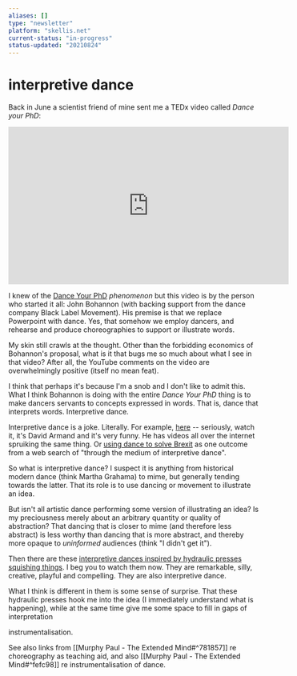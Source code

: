 ```yaml
---
aliases: []
type: "newsletter"
platform: "skellis.net"
current-status: "in-progress"
status-updated: "20210824"
---
```


# interpretive dance

Back in June a scientist friend of mine sent me a TEDx video called _Dance your PhD_:

<iframe width="560" height="315" src="https://www.youtube.com/embed/UlDWRZ7IYqw" title="YouTube video player" frameborder="0" allow="accelerometer; autoplay; clipboard-write; encrypted-media; gyroscope; picture-in-picture" allowfullscreen></iframe>

I knew of the [Dance Your PhD](https://en.wikipedia.org/wiki/Dance_Your_Ph.D.) _phenomenon_ but this video is by the person who started it all: John Bohannon (with backing support from the dance company Black Label Movement). His premise is that we replace Powerpoint with dance. Yes, that somehow we employ dancers, and rehearse and produce choreographies to support or illustrate words. 

My skin still crawls at the thought. Other than the forbidding economics of Bohannon's proposal, what is it that bugs me so much about what I see in that video? After all, the YouTube comments on the video are overwhelmingly positive (itself no mean feat).

I think that perhaps it's because I'm a snob and I don't like to admit this. What I think Bohannon is doing with the entire _Dance Your PhD_ thing is to make dancers servants to concepts expressed in words. That is, dance that interprets words. Interpretive dance. 

Interpretive dance is a joke. Literally. For example, [here](https://www.goodthingsguy.com/fun/david-armand-dont-stop-me-now/) -- seriously, watch it, it's David Armand and it's very funny. He has videos all over the internet spruiking the same thing. Or [using dance to solve Brexit](http://www.newsbiscuit.com/2019/04/24/brexit-impasse-to-be-solved-through-the-medium-of-interpretive-dance/) as one outcome from a web search of "through the medium of interpretive dance".

So what is interpretive dance? I suspect it is anything from historical modern dance (think Martha Grahama) to mime, but generally tending towards the latter. That its role is to use dancing or movement to illustrate an idea. 

But isn't all artistic dance performing some version of illustrating an idea? Is my preciousness merely about an arbitrary quantity or quality of abstraction? That dancing that is closer to mime (and therefore less abstract) is less worthy than dancing that is more abstract, and thereby more opaque to _uninformed_ audiences (think "I didn't get it").

Then there are these [interpretive dances inspired by hydraulic presses squishing things](https://boingboing.net/2021/08/19/watch-wonderfully-funny-and-freaky-interpretive-dances-inspired-by-hydraulic-presses-squishing-things.html). I beg you to watch them now. They are remarkable, silly, creative, playful and compelling. They are also interpretive dance. 

What I think is different in them is some sense of surprise. That these hydraulic presses hook me into the idea (I immediately understand what is happening), while at the same time give me some space to fill in gaps of interpretation

instrumentalisation. 



See also links from [[Murphy Paul - The Extended Mind#^781857]] re choreography as teaching aid, and also [[Murphy Paul - The Extended Mind#^fefc98]] re instrumentalisation of dance.



[interpretive dances inspired by hydraulic presses squishing things]: https://boingboing.net/2021/08/19/watch-wonderfully-funny-and-freaky-interpretive-dances-inspired-by-hydraulic-presses-squishing-things.html
[https://youtu.be/UlDWRZ7IYqw]: https://youtu.be/UlDWRZ7IYqw
